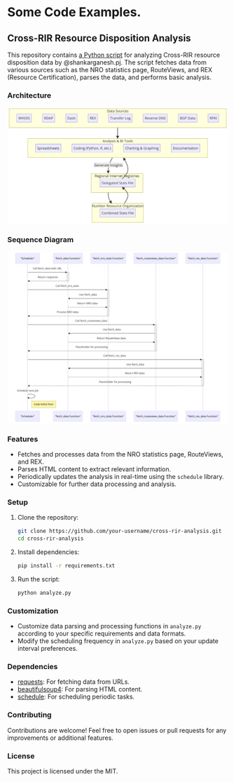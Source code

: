 # Some Code Examples.

## Cross-RIR Resource Disposition Analysis

This repository contains [a Python script](analyse.py) for analyzing Cross-RIR resource disposition data by @shankarganesh.pj. The script fetches data from various sources such as the NRO statistics page, RouteViews, and REX (Resource Certification), parses the data, and performs basic analysis.

### Architecture

![high level architecture diagram](install-architecture.png?raw=true "Architecture")

### Sequence Diagram

![sequence diagram](install-diagram.png?raw=true "Sequence Diagram")


### Features

- Fetches and processes data from the NRO statistics page, RouteViews, and REX.
- Parses HTML content to extract relevant information.
- Periodically updates the analysis in real-time using the `schedule` library.
- Customizable for further data processing and analysis.

### Setup

1. Clone the repository:

    ```bash
    git clone https://github.com/your-username/cross-rir-analysis.git
    cd cross-rir-analysis
    ```

2. Install dependencies:

    ```bash
    pip install -r requirements.txt
    ```

3. Run the script:

    ```bash
    python analyze.py
    ```

### Customization

- Customize data parsing and processing functions in `analyze.py` according to your specific requirements and data formats.
- Modify the scheduling frequency in `analyze.py` based on your update interval preferences.

### Dependencies

- [requests](https://pypi.org/project/requests/): For fetching data from URLs.
- [beautifulsoup4](https://pypi.org/project/beautifulsoup4/): For parsing HTML content.
- [schedule](https://pypi.org/project/schedule/): For scheduling periodic tasks.

### Contributing

Contributions are welcome! Feel free to open issues or pull requests for any improvements or additional features.

### License

This project is licensed under the MIT.
